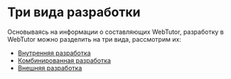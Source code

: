 # Три вида разработки

Основываясь на информации о составляющих WebTutor, разработку в WebTutor можно разделить на три вида, рассмотрим их:

* [Внутренняя разработка](/three-ways/internal/)
* [Комбинированная разработка](/three-ways/combined/)
* [Внешняя разработка](/three-ways/external/)